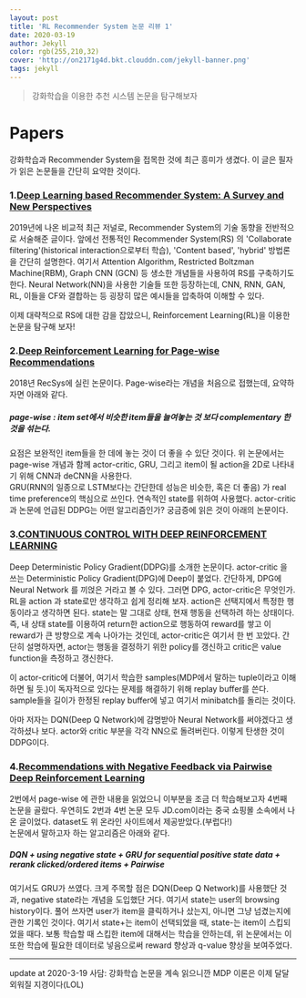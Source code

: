 ```yaml
---
layout: post
title: 'RL Recommender System 논문 리뷰 1'
date: 2020-03-19
author: Jekyll
color: rgb(255,210,32)
cover: 'http://on2171g4d.bkt.clouddn.com/jekyll-banner.png'
tags: jekyll
---
```


> 강화학습을 이용한 추천 시스템 논문을 탐구해보자

# Papers
강화학습과 Recommender System을 접목한 것에 최근 흥미가 생겼다. 이 글은 필자가 읽은 논문들을 간단히 요약한 것이다.
### 1.[Deep Learning based Recommender System: A Survey and New Perspectives](https://arxiv.org/abs/1707.07435)
2019년에 나온 비교적 최근 저널로, Recommender System의 기술 동향을 전반적으로 서술해준 글이다.
 앞에선 전통적인 Recommender System(RS) 의 'Collaborate filtering'(historical interaction으로부터 학습), 'Content based', 'hybrid' 방법론을 간단히 설명한다. 여기서 Attention Algorithm, Restricted Boltzman Machine(RBM), Graph CNN (GCN) 등 생소한 개념들을 사용하여 RS를 구축하기도 한다. Neural Network(NN)을 사용한 기술들 또한 등장하는데, CNN, RNN, GAN, RL, 이들을 CF와 결합하는 등 굉장히 많은 예시들을 압축하여 이해할 수 있다.     

이제 대략적으로 RS에 대한 감을 잡았으니, Reinforcement Learning(RL)을 이용한 논문을 탐구해 보자!    

### 2.[Deep Reinforcement Learning for Page-wise Recommendations ](https://arxiv.org/abs/1805.02343)
 2018년 RecSys에 실린 논문이다. Page-wise라는 개념을 처음으로 접했는데, 요약하자면 아래와 같다.
##### page-wise : item set에서 비슷한 item들을 늘여놓는 것 보다 complementary 한 것을 섞는다.
요점은 보완적인 item들을 한 데에 놓는 것이 더 좋을 수 있단 것이다. 위 논문에서는 page-wise 개념과 함께 actor-critic, GRU, 그리고 item이 될 action을 2D로 나타내기 위해 CNN과 deCNN을 사용한다.    
 GRU(RNN의 일종으로 LSTM보다는 간단한데 성능은 비슷한, 혹은 더 좋음) 가 real time preference의 핵심으로 쓰인다. 연속적인 state를 위하여 사용했다.
actor-critic과 논문에 언급된 DDPG는 어떤 알고리즘인가? 궁금증에 읽은 것이 아래의 논문이다.

### 3.[CONTINUOUS CONTROL WITH DEEP REINFORCEMENT LEARNING](https://arxiv.org/abs/1509.02971)
 Deep Deterministic Policy Gradient(DDPG)를 소개한 논문이다. actor-critic 을 쓰는 Deterministic Policy Gradient(DPG)에 Deep이 붙었다. 간단하게, DPG에 Neural Network 를 끼얹은 거라고 볼 수 있다.  그러면 DPG, actor-critic은 무엇인가.   
 RL을 action 과 state로만 생각하고 쉽게 정리해 보자. action은 선택지에서 특정한 행동이라고 생각하면 된다. state는 말 그대로 상태, 현재 행동을 선택하려 하는 상태이다.
 즉, 내 상태 state를 이용하여 return한 action으로 행동하여 reward를 쌓고 이 reward가 큰 방향으로 계속 나아가는 것인데, actor-critic은 여기서 한 번 꼬았다. 간단히 설명하자면, actor는 행동을 결정하기 위한 policy를 갱신하고 critic은 value function을 측정하고 갱신한다.

이 actor-critic에 더불어, 여기서 학습한 samples(MDP에서 말하는 tuple이라고 이해하면 될 듯.)이 독자적으로 있다는 문제를 해결하기 위해 replay buffer를 쓴다. sample들을 길이가 한정된 replay buffer에 넣고 여기서 minibatch를 돌리는 것이다.

아마 저자는 DQN(Deep Q Network)에 감명받아 Neural Network를 써야겠다고 생각하셨나 보다. actor와 critic 부분을 각각 NN으로 돌려버린다. 이렇게 탄생한 것이 DDPG이다.   

### 4.[Recommendations with Negative Feedback via Pairwise Deep Reinforcement Learning ](https://arxiv.org/abs/1802.06501)

2번에서 page-wise 에 관한 내용을 읽었으니 이부분을 조금 더 학습해보고자 4번째 논문을 골랐다. 우연히도 2번과 4번 논문 모두 JD.com이라는 중국 쇼핑몰 소속에서 나온 글이었다. dataset도 위 온라인 사이트에서 제공받았다.(부럽다!)   
논문에서 말하고자 하는 알고리즘은 아래와 같다.   
##### DQN + using negative state + GRU for sequential positive state data + rerank clicked/ordered items + Pairwise
여기서도 GRU가 쓰였다. 크게 주목할 점은 DQN(Deep Q Network)를 사용했단 것과, negative state라는 개념을 도입했단 거다. 여기서 state는 user의 browsing history이다. 풀어 쓰자면 user가 item을 클릭하거나 샀는지, 아니면 그냥 넘겼는지에 관한 기록인 것이다. 여기서 state+는 item이 선택되었을 때, state-는 item이 스킵되었을 때다. 보통 학습할 때 스킵한 item에 대해서는 학습을 안하는데, 위 논문에서는 이또한 학습에 필요한 데이터로 넣음으로써 reward 향상과 q-value 향상을 보여주었다.

<hr>
update at 2020-3-19
   사담: 강화학습 논문을 계속 읽으니깐 MDP 이론은 이제 달달외워질 지경이다(LOL)
